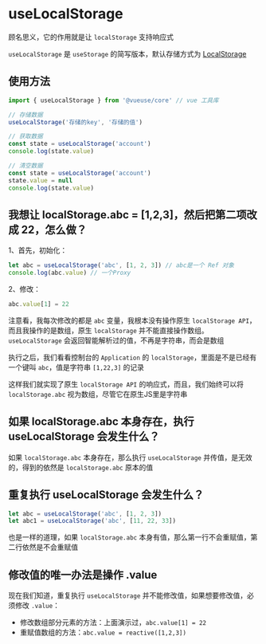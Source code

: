 # useLocalStorage
顾名思义，它的作用就是让 `localStorage` 支持响应式

`useLocalStorage` 是 `useStorage` 的简写版本，默认存储方式为 [LocalStorage](https://developer.mozilla.org/en-US/docs/Web/API/Window/localStorage)

## 使用方法
``` js
import { useLocalStorage } from '@vueuse/core' // vue 工具库

// 存储数据
useLocalStorage('存储的key', '存储的值')

// 获取数据
const state = useLocalStorage('account')
console.log(state.value)

// 清空数据
const state = useLocalStorage('account')
state.value = null
console.log(state.value)
```

## 我想让 localStorage.abc = [1,2,3]，然后把第二项改成 22，怎么做？

1、首先，初始化：
``` js
let abc = useLocalStorage('abc', [1, 2, 3]) // abc是一个 Ref 对象
console.log(abc.value) // 一个Proxy
```

2、修改：
``` js
abc.value[1] = 22
```

注意看，我每次修改的都是 `abc` 变量，我根本没有操作原生 `localStorage API`，而且我操作的是数组，原生 `localStorage` 并不能直接操作数组。`useLocalStorage` 会返回智能解析过的值，不再是字符串，而会是数组

执行之后，我们看看控制台的 `Application` 的 `localStorage`，里面是不是已经有一个键叫 `abc`，值是字符串 `[1,22,3]` 的记录

这样我们就实现了原生 `localStorage API` 的响应式，而且，我们始终可以将 `localStorage.abc` 视为数组，尽管它在原生JS里是字符串

## 如果 localStorage.abc 本身存在，执行 useLocalStorage 会发生什么？
如果 `localStorage.abc` 本身存在，那么执行 `useLocalStorage` 并传值，是无效的，得到的依然是 `localStorage.abc` 原本的值

## 重复执行 useLocalStorage 会发生什么？
``` js
let abc = useLocalStorage('abc', [1, 2, 3])
let abc1 = useLocalStorage('abc', [11, 22, 33])
```

也是一样的道理，如果 `localStorage.abc` 本身有值，那么第一行不会重赋值，第二行依然是不会重赋值

## 修改值的唯一办法是操作 .value
现在我们知道，重复执行 `useLocalStorage` 并不能修改值，如果想要修改值，必须修改 `.value`：
- 修改数组部分元素的方法：上面演示过，`abc.value[1] = 22`
- 重赋值数组的方法：`abc.value = reactive([1,2,3])`
